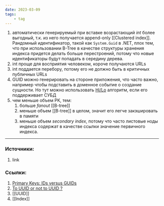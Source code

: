 ```yaml
---
date: 2023-03-09
tags:
    - tag
---
```


1. автоматически генерируемый при вставке возрастающий *int* более выгодный, т.к. из него получается append-only [[Clustered index]]. Рандомный идентификатор, такой как ```System.Guid``` в .NET, плох тем, что при использовании B-Tree в качестве структуры хранения индекса придется делать больше перестроений, потому что новые идентификаторы будут попадать в середину дерева.
1. int проще для восприятия человеком, короче получаются URLs
1. int поддается перебору, потому его не должно быть в критичных публичных URLs
1. GUID можно генерировать на стороне приложения, что часто важно, например чтобы подставить в доменное событие о создание сущности. Но тут можно использовать [Hi/Lo](https://en.wikipedia.org/wiki/Hi/Lo_algorithm) алгоритм, если его поддерживает СУБД
1. чем меньше объем PK, тем:
    1. больше *fanout* [[B-tree]]
    1. меньше объем [[B-tree]] в целом, значит его легче закэшировать в памяти
    1. меньше объем *secondary index*, потому что часто листовые ноды индекса содержат в качестве ссылки значение первичного индекса.

---

### Источники:
1. link

### Ссылки:
1. [Primary Keys: IDs versus GUIDs](https://blog.codinghorror.com/primary-keys-ids-versus-guids/)
1. [To UUID or not to UUID ?](https://www.percona.com/blog/to-uuid-or-not-to-uuid/)
1. [[UUID]]
1. [[Index]]